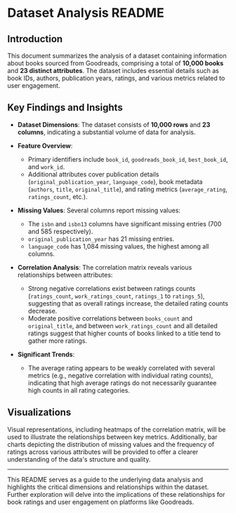 # Dataset Analysis README

## Introduction
This document summarizes the analysis of a dataset containing information about books sourced from Goodreads, comprising a total of **10,000 books** and **23 distinct attributes**. The dataset includes essential details such as book IDs, authors, publication years, ratings, and various metrics related to user engagement.

## Key Findings and Insights

- **Dataset Dimensions**: The dataset consists of **10,000 rows** and **23 columns**, indicating a substantial volume of data for analysis.

- **Feature Overview**:
  - Primary identifiers include `book_id`, `goodreads_book_id`, `best_book_id`, and `work_id`.
  - Additional attributes cover publication details (`original_publication_year`, `language_code`), book metadata (`authors`, `title`, `original_title`), and rating metrics (`average_rating`, `ratings_count`, etc.).

- **Missing Values**: Several columns report missing values:
  - The `isbn` and `isbn13` columns have significant missing entries (700 and 585 respectively).
  - `original_publication_year` has 21 missing entries.
  - `language_code` has 1,084 missing values, the highest among all columns.

- **Correlation Analysis**: The correlation matrix reveals various relationships between attributes:
  - Strong negative correlations exist between ratings counts (`ratings_count`, `work_ratings_count`, `ratings_1` to `ratings_5`), suggesting that as overall ratings increase, the detailed rating counts decrease.
  - Moderate positive correlations between `books_count` and `original_title`, and between `work_ratings_count` and all detailed ratings suggest that higher counts of books linked to a title tend to gather more ratings.

- **Significant Trends**:
  - The average rating appears to be weakly correlated with several metrics (e.g., negative correlation with individual rating counts), indicating that high average ratings do not necessarily guarantee high counts in all rating categories.

## Visualizations
Visual representations, including heatmaps of the correlation matrix, will be used to illustrate the relationships between key metrics. Additionally, bar charts depicting the distribution of missing values and the frequency of ratings across various attributes will be provided to offer a clearer understanding of the data's structure and quality.

---

This README serves as a guide to the underlying data analysis and highlights the critical dimensions and relationships within the dataset. Further exploration will delve into the implications of these relationships for book ratings and user engagement on platforms like Goodreads.